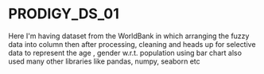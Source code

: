 # PRODIGY_DS_01
Here I'm having dataset from the WorldBank in which arranging the fuzzy data into column then after processing, cleaning and heads up for selective data to represent the age , gender w.r.t. population using bar chart also used many other libraries like pandas, numpy, seaborn etc
